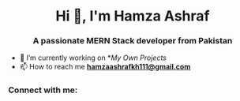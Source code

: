<h1 align="center">Hi 👋, I'm Hamza Ashraf</h1>
<h3 align="center">A passionate MERN Stack developer from Pakistan</h3>

- 🔭 I’m currently working on **My Own Projects*
- 📫 How to reach me **hamzaashrafkh111@gmail.com**

<h3 align="left">Connect with me:</h3>
<p align="left">


</p>




